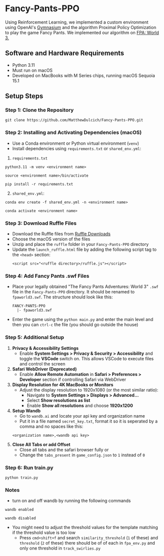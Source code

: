 # Fancy-Pants-PPO
Using Reinforcement Learning, we implemented a custom environment using OpenAI's [Gymnasium](https://gymnasium.farama.org/) and the algorithm Proximal Policy Optimization to play the game Fancy Pants.
We implemented our algorithm on [FPA: World 3.](https://www.bornegames.com/games/fpa-world-3/)

## Software and Hardware Requirements
- Python 3.11
- Must run on macOS
- Developed on MacBooks with M Series chips, running macOS Sequoia 15.1

## Setup Steps
### Step 1: Clone the Repository
  ```
  git clone https://github.com/MatthewDulcich/Fancy-Pants-PPO.git
  ```

### Step 2: Installing and Activating Dependencies (macOS)
- Use a Conda environment or Python virtual environment (`venv`)
- Install dependencies using `requirements.txt` or `shared_env.yml`:
1. `requirements.txt`
  ```
  python3.11 -m venv <environment name>
  ```
  ```
  source <environment name>/bin/activate
  ```
  ```
  pip install -r requirements.txt
  ```
2. `shared_env.yml`:
  ```
  conda env create -f shared_env.yml -n <environment name>
  ```
  ```
  conda activate <environment name>
  ```

### Step 3: Download Ruffle Files
- Download the Ruffle files from [Ruffle Downloads](https://ruffle.rs/downloads#website-package)
- Choose the macOS version of the files
- Unzip and place the `ruffle` folder in your `Fancy-Pants-PPO` directory
- Update the `launch_ruffle.html` file by adding the following script tag to the `<head>` section:
  ```
  <script src="<ruffle directory>/ruffle.js"></script>
  ```

### Step 4: Add Fancy Pants .swf Files
- Place your legally obtained "The Fancy Pants Adventures: World 3" `.swf` file in the `Fancy-Pants-PPO` directory. It should be renamed to `fpaworld3.swf`. The structure should look like this:
  ```
  FANCY-PANTS-PPO
    |- fpaworld3.swf
  ```
- Enter the game using the `python main.py` and enter the main level and then you can `ctrl-c` the file (you should go outside the house)

### Step 5: Additional Setup
1. **Privacy & Accessibility Settings**
   - Enable **System Settings > Privacy & Security > Accessibility** and toggle the **VSCode** switch on. This allows VSCode to execute files and control the screen
2. **Safari WebDriver (Deprecated)**
   - Enable **Allow Remote Automation** in **Safari > Preferences > Developer** section if controlling Safari via WebDriver
3. **Display Resolution for 4K MacBooks or Monitors**
   - Adjust the display resolution to 1920x1080 (or the most similar ratio):
     - Navigate to **System Settings > Displays > Advanced...**
     - Select **Show resolutions as list**
     - Enable **Show all resolutions** and choose **1920x1200**
4. **Setup Wandb**
   - Go to `wandb.ai` and locate your api key and organization name
   - Put it in a file named `secret_key.txt`, format it so it is seperated by a comma and no spaces like this:
   ```
   <organization name>,<wandb api key>
   ```
5. **Close All Tabs or add Offset**
   - Close all tabs and the safari browser fully
   or
   - Change the `tabs_present` in `game_config.json` to `1` instead of `0`

### Step 6: Run train.py
```
python train.py
```

### Notes
- turn on and off wandb by running the following commands
```
wandb enabled
```
```
wandb disabled
```
- You might need to adjust the threshold values for the template matching if the threshold value is too low
  - Press `cmd+shift+f` and search `similarity_threshold` (`1` of these) and `threshold` (`2` of these) there should be of of each in `fpa_env.py` and only one threshold in `track_swirlies.py`